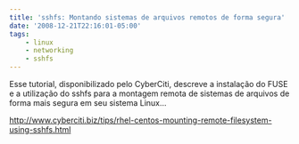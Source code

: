 ```yaml
---
title: 'sshfs: Montando sistemas de arquivos remotos de forma segura'
date: '2008-12-21T22:16:01-05:00'
tags:
    - linux
    - networking
    - sshfs
---
```


Esse tutorial, disponibilizado pelo CyberCiti, descreve a instalação do FUSE e a utilização do sshfs para a montagem remota de sistemas de arquivos de forma mais segura em seu sistema Linux…

<http://www.cyberciti.biz/tips/rhel-centos-mounting-remote-filesystem-using-sshfs.html>
